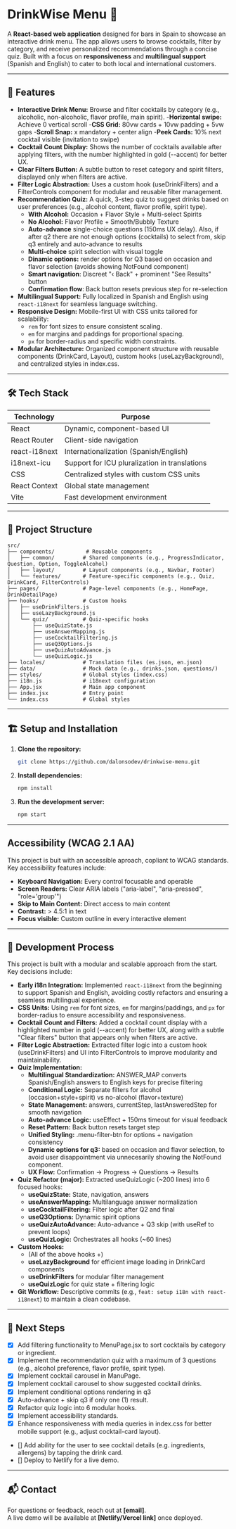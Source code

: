 # DrinkWise Menu 🍹

A **React-based web application** designed for bars in Spain to showcase an interactive drink menu. The app allows users to browse cocktails, filter by category, and receive personalized recommendations through a concise quiz. Built with a focus on **responsiveness** and **multilingual support** (Spanish and English) to cater to both local and international customers.

---

## 🚀 Features

- **Interactive Drink Menu:** Browse and filter cocktails by category (e.g., alcoholic, non-alcoholic, flavor profile, main spirit).
   -**Horizontal swipe:** Achieve 0 vertical scroll
   -**CSS Grid:** 80vw cards + 10vw padding + 5vw gaps
   -**Scroll Snap:** x mandatory + center align
   -**Peek Cards:** 10% next cocktail visible (invitation to swipe)
- **Cocktail Count Display:** Shows the number of cocktails available after applying filters, with the number highlighted in gold (--accent) for better UX.
- **Clear Filters Button:** A subtle button to reset category and spirit filters, displayed only when filters are active.
- **Filter Logic Abstraction:** Uses a custom hook (useDrinkFilters) and a FilterControls component for modular and reusable filter management.
- **Recommendation Quiz:** A quick, 3-step quiz to suggest drinks based on user preferences (e.g., alcohol content, flavor profile, spirit type).
   - **With Alcohol:** Occasion + Flavor Style + Multi-select Spirits
   - **No Alcohol:** Flavor Profile + Smooth/Bubbly Texture
   - **Auto-advance** single-choice questions (150ms UX delay). Also, if after q2 there are not enough options (cocktails) to select from, skip q3 entirely and auto-advance to results
   - **Multi-choice** spirit selection with visual toggle
   - **Dinamic options:** render options for Q3 based on occasion and flavor selection (avoids showing NotFound component)
   - **Smart navigation**: Discreet "‹ Back" + prominent "See Results" button
   - **Confirmation flow**: Back button resets previous step for re-selection
- **Multilingual Support:** Fully localized in Spanish and English using `react-i18next` for seamless language switching.
- **Responsive Design:** Mobile-first UI with CSS units tailored for scalability:
   - `rem` for font sizes to ensure consistent scaling.
   - `em` for margins and paddings for proportional spacing.
   - `px` for border-radius and specific width constraints.
- **Modular Architecture:** Organized component structure with reusable components (DrinkCard, Layout), custom hooks (useLazyBackground), and centralized styles in index.css.

---

## 🛠️ Tech Stack

| Technology      | Purpose                                      |
|-----------------|----------------------------------------------|
| React           | Dynamic, component-based UI                  |
| React Router    | Client-side navigation                       |
| react-i18next   | Internationalization (Spanish/English)       |
| i18next-icu     | Support for ICU pluralization in translations|
| CSS             | Centralized styles with custom CSS units     |
| React Context   | Global state management                      |
| Vite            | Fast development environment                 |

---

## 📂 Project Structure

```
src/
├── components/          # Reusable components
│   ├── common/         # Shared components (e.g., ProgressIndicator, Question, Option, ToggleAlcohol)
│   ├── layout/         # Layout components (e.g., Navbar, Footer)
│   └── features/       # Feature-specific components (e.g., Quiz, DrinkCard, FilterControls)
├── pages/              # Page-level components (e.g., HomePage, DrinkDetailPage)
├── hooks/              # Custom hooks
│   ├── useDrinkFilters.js
│   ├── useLazyBackground.js
│   └── quiz/           # Quiz-specific hooks
│       ├── useQuizState.js
│       ├── useAnswerMapping.js
│       ├── useCocktailFiltering.js
│       ├── useQ3Options.js
│       ├── useQuizAutoAdvance.js
│       └── useQuizLogic.js
├── locales/            # Translation files (es.json, en.json)
├── data/               # Mock data (e.g., drinks.json, questions/)
├── styles/             # Global styles (index.css)
├── i18n.js             # i18next configuration
├── App.jsx             # Main app component
├── index.jsx           # Entry point
└── index.css           # Global styles
```

---

## 🏗️ Setup and Installation

1. **Clone the repository:**
    ```bash
    git clone https://github.com/dalonsodev/drinkwise-menu.git
    ```

2. **Install dependencies:**
    ```bash
    npm install
    ```

3. **Run the development server:**
    ```bash
    npm start
    ```

---

## Accessibility (WCAG 2.1 AA)

This project is buit with an accessible aproach, copliant to WCAG standards. Key accessibility features include:

- **Keyboard Navigation:** Every control focusable and operable
- **Screen Readers:** Clear ARIA labels ("aria-label", "aria-pressed", "role='group'")
- **Skip to Main Content:** Direct access to main content
- **Contrast:** > 4.5:1 in text
- **Focus visible:** Custom outline in every interactive element

---

## 🔄 Development Process

This project is built with a modular and scalable approach from the start. Key decisions include:

- **Early i18n Integration:** Implemented `react-i18next` from the beginning to support Spanish and English, avoiding costly refactors and ensuring a seamless multilingual experience.
- **CSS Units:** Using `rem` for font sizes, `em` for margins/paddings, and `px` for border-radius to ensure accessibility and responsiveness.
- **Cocktail Count and Filters:** Added a cocktail count display with a highlighted number in gold (--accent) for better UX, along with a subtle "Clear filters" button that appears only when filters are active.
- **Filter Logic Abstraction:** Extracted filter logic into a custom hook (useDrinkFilters) and UI into FilterControls to improve modularity and maintainability.
- **Quiz Implementation:**
   - **Multilingual Standardization:** ANSWER_MAP converts Spanish/English answers to English keys for precise filtering
   - **Conditional Logic:** Separate filters for alcohol (occasion+style+spirit) vs no-alcohol (flavor+texture)
   - **State Management:** answers, currentStep, lastAnsweredStep for smooth navigation
   - **Auto-advance Logic:** useEffect + 150ms timeout for visual feedback
   - **Reset Pattern:** Back button resets target step
   - **Unified Styling:** .menu-filter-btn for options + navigation consistency
   - **Dynamic options for q3:** based on occasion and flavor selection, to avoid user disappointment via unnecesarily showing the NotFound component.
   - **UX Flow:** Confirmation -> Progress -> Questions -> Results
- **Quiz Refactor (major):** Extracted useQuizLogic (~200 lines) into 6 focused hooks:
   - **useQuizState:** State, navigation, answers
   - **useAnswerMapping:** Multilanguage answer normalization
   - **useCocktailFiltering:** Filter logic after Q2 and final
   - **useQ3Options:** Dynamic spirit options
   - **useQuizAutoAdvance:** Auto-advance + Q3 skip (with useRef to prevent loops)
   - **useQuizLogic:** Orchestrates all hooks (~60 lines)
- **Custom Hooks:**
   - (All of the above hooks +)
   - **useLazyBackground** for efficient image loading in DrinkCard components 
   - **useDrinkFilters** for modular filter management
   - **useQuizLogic** for quiz state + filtering logic
- **Git Workflow:** Descriptive commits (e.g., `feat: setup i18n with react-i18next`) to maintain a clean codebase.

---

## 📅 Next Steps

- [x] Add filtering functionality to MenuPage.jsx to sort cocktails by category or ingredient.
- [x] Implement the recommendation quiz with a maximum of 3 questions (e.g., alcohol preference, flavor profile, spirit type).
- [x] Implement cocktail carousel in ManuPage.
- [x] Implement cocktail carousel to show suggested cocktail drinks.
- [x] Implement conditional options rendering in q3
- [x] Auto-advance + skip q3 if only one (1) result.
- [x] Refactor quiz logic into 6 modular hooks.
- [x] Implement accessibility standards.
- [x] Enhance responsiveness with media queries in index.css for better mobile support (e.g., adjust cocktail-card layout).
- [] Add ability for the user to see cocktail details (e.g. ingredients, allergens) by tapping the drink card.
- [] Deploy to Netlify for a live demo.

---

## 📬 Contact

For questions or feedback, reach out at **[email]**.  
A live demo will be available at **[Netlify/Vercel link]** once deployed.